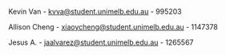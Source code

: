 Kevin Van - kvva@student.unimelb.edu.au - 995203

Allison Cheng - xiaoycheng@student.unimelb.edu.au - 1147378

Jesus A. - jaalvarez@student.unimelb.edu.au - 1265567
